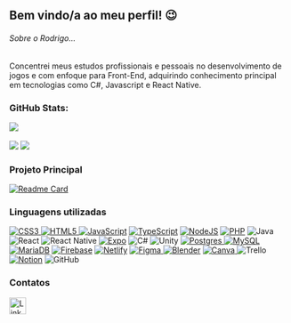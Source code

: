 ## Bem vindo/a ao meu perfil! 😉

###### Sobre o Rodrigo...
Concentrei meus estudos profissionais e pessoais no desenvolvimento de jogos e com enfoque para Front-End, adquirindo conhecimento principal em tecnologias como C#, Javascript e React Native.

### GitHub Stats:

![](https://github-readme-stats.vercel.app/api?username=RodrigoBichet&theme=dark&hide_border=false&include_all_commits=false&count_private=false)<br><br>
![](https://github-readme-streak-stats.herokuapp.com/?user=RodrigoBichet&theme=dark&hide_border=false)
![](https://github-readme-stats.vercel.app/api/top-langs/?username=RodrigoBichet&theme=dark&hide_border=false&include_all_commits=false&count_private=false&layout=compact)

### Projeto Principal

[![Readme Card](https://github-readme-stats.vercel.app/api/pin/?username=rodrigobichet&repo=GameBen10&theme=dark)](https://github.com/anuraghazra/github-readme-stats)

### Linguagens utilizadas

[![CSS3](https://img.shields.io/badge/css3-%231572B6.svg?style=plastic&logo=css3&logoColor=white) ](https://img.shields.io/badge/CSS3-1572B6.svg?style=for-the-badge&logo=CSS3&logoColor=white)
[![HTML5](https://img.shields.io/badge/html5-%23E34F26.svg?style=plastic&logo=html5&logoColor=white) ](https://img.shields.io/badge/HTML5-E34F26.svg?style=for-the-badge&logo=HTML5&logoColor=white)
[![JavaScript](https://img.shields.io/badge/javascript-%23323330.svg?style=plastic&logo=javascript&logoColor=%23F7DF1E)](https://img.shields.io/badge/JavaScript-F7DF1E.svg?style=for-the-badge&logo=JavaScript&logoColor=black)
[![TypeScript](https://img.shields.io/badge/typescript-%23007ACC.svg?style=plastic&logo=typescript&logoColor=white)](https://img.shields.io/badge/TypeScript-3178C6.svg?style=for-the-badge&logo=TypeScript&logoColor=white)
[![NodeJS](https://img.shields.io/badge/node.js-6DA55F?style=plastic&logo=node.js&logoColor=white)](https://img.shields.io/badge/Node.js-339933.svg?style=for-the-badge&logo=nodedotjs&logoColor=white)
[![PHP](https://img.shields.io/badge/php-%23777BB4.svg?style=for-the-badge&logo=php&logoColor=white)](https://img.shields.io/badge/PHP-777BB4.svg?style=for-the-badge&logo=PHP&logoColor=white)
![Java](https://img.shields.io/badge/java-%23ED8B00.svg?style=for-the-badge&logo=openjdk&logoColor=white)
![React](https://img.shields.io/badge/react-%2320232a.svg?style=for-the-badge&logo=react&logoColor=%2361DAFB)
![React Native](https://img.shields.io/badge/react_native-%2320232a.svg?style=for-the-badge&logo=react&logoColor=%2361DAFB)
[![Expo](https://img.shields.io/badge/expo-1C1E24?style=plastic&logo=expo&logoColor=#D04A37)](https://img.shields.io/badge/Expo-000020.svg?style=for-the-badge&logo=Expo&logoColor=white)
![C#](https://img.shields.io/badge/c%23-%23239120.svg?style=for-the-badge&logo=c-sharp&logoColor=white)
![Unity](https://img.shields.io/badge/unity-%23000000.svg?style=for-the-badge&logo=unity&logoColor=white)
[![Postgres](https://img.shields.io/badge/postgres-%23316192.svg?style=plastic&logo=postgresql&logoColor=white) ](https://img.shields.io/badge/PostgreSQL-4169E1.svg?style=for-the-badge&logo=PostgreSQL&logoColor=white)
[![MySQL](https://img.shields.io/badge/mysql-%2300f.svg?style=plastic&logo=mysql&logoColor=white)](https://img.shields.io/badge/MySQL-4479A1.svg?style=for-the-badge&logo=MySQL&logoColor=white)
[![MariaDB](https://img.shields.io/badge/MariaDB-003545?style=for-the-badge&logo=mariadb&logoColor=white)](https://img.shields.io/badge/MariaDB-003545.svg?style=for-the-badge&logo=MariaDB&logoColor=white)
[![Firebase](https://img.shields.io/badge/Firebase-039BE5?style=for-the-badge&logo=Firebase&logoColor=white)](https://img.shields.io/badge/Firebase-FFCA28.svg?style=for-the-badge&logo=Firebase&logoColor=black)
[![Netlify](https://img.shields.io/badge/netlify-%23000000.svg?style=for-the-badge&logo=netlify&logoColor=#00C7B7)](https://img.shields.io/badge/Netlify-00C7B7.svg?style=for-the-badge&logo=Netlify&logoColor=white)
[![Figma](https://img.shields.io/badge/figma-%23F24E1E.svg?style=plastic&logo=figma&logoColor=white) ](https://img.shields.io/badge/Figma-F24E1E.svg?style=for-the-badge&logo=Figma&logoColor=white)
[![Blender](https://img.shields.io/badge/blender-%23F5792A.svg?style=for-the-badge&logo=blender&logoColor=white)](https://img.shields.io/badge/Blender-F5792A.svg?style=for-the-badge&logo=Blender&logoColor=white)
[![Canva](https://img.shields.io/badge/Canva-%2300C4CC.svg?style=plastic&logo=Canva&logoColor=white) ](https://img.shields.io/badge/Canva-00C4CC.svg?style=for-the-badge&logo=Canva&logoColor=white)
![Trello](https://img.shields.io/badge/Trello-%23026AA7.svg?style=for-the-badge&logo=Trello&logoColor=white)
[![Notion](https://img.shields.io/badge/Notion-%23000000.svg?style=plastic&logo=notion&logoColor=white)](https://img.shields.io/badge/Notion-000000.svg?style=for-the-badge&logo=Notion&logoColor=white)
![GitHub](https://img.shields.io/badge/github-%23121011.svg?style=for-the-badge&logo=github&logoColor=white)

### Contatos

[<img src='https://img.shields.io/badge/LinkedIn-0077B5?style=for-the-badge&logo=linkedin&logoColor=white' alt='Linkedin' height='30'>](https://www.linkedin.com/in/rodrigobichet/)
